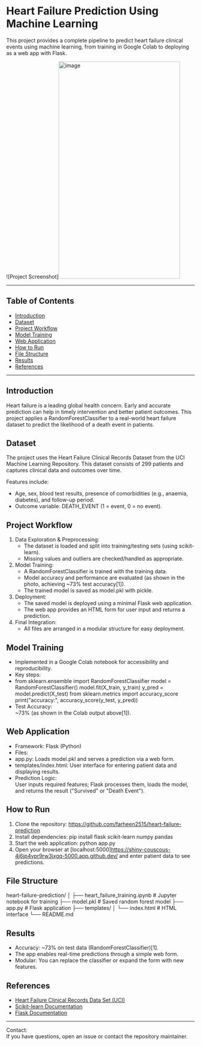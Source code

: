# Heart Failure Prediction Using Machine Learning

This project provides a complete pipeline to predict heart failure clinical events using machine learning, from training in Google Colab to deploying as a web app with Flask.

![Project Screenshot]<img width="324" height="580" alt="image" src="https://github.com/user-attachments/assets/b977e022-1644-4272-9082-02a29634d9b3" />


---

## Table of Contents

- [Introduction](#introduction)
- [Dataset](#dataset)
- [Project Workflow](#project-workflow)
- [Model Training](#model-training)
- [Web Application](#web-application)
- [How to Run](#how-to-run)
- [File Structure](#file-structure)
- [Results](#results)
- [References](#references)

---

## Introduction

Heart failure is a leading global health concern. Early and accurate prediction can help in timely intervention and better patient outcomes. This project applies a RandomForestClassifier to a real-world heart failure dataset to predict the likelihood of a death event in patients.

## Dataset

The project uses the Heart Failure Clinical Records Dataset from the UCI Machine Learning Repository. This dataset consists of 299 patients and captures clinical data and outcomes over time.

Features include:
- Age, sex, blood test results, presence of comorbidities (e.g., anaemia, diabetes), and follow-up period.
- Outcome variable: DEATH_EVENT (1 = event, 0 = no event).

## Project Workflow

1. Data Exploration & Preprocessing:  
   - The dataset is loaded and split into training/testing sets (using scikit-learn).
   - Missing values and outliers are checked/handled as appropriate.
2. Model Training:  
   - A RandomForestClassifier is trained with the training data.
   - Model accuracy and performance are evaluated (as shown in the photo, achieving ~73% test accuracy[1]).
   - The trained model is saved as model.pkl with pickle.
3. Deployment:  
   - The saved model is deployed using a minimal Flask web application.
   - The web app provides an HTML form for user input and returns a prediction.
4. Final Integration:  
   - All files are arranged in a modular structure for easy deployment.

## Model Training

- Implemented in a Google Colab notebook for accessibility and reproducibility.
- Key steps:
- from sklearn.ensemble import RandomForestClassifier
model = RandomForestClassifier()
model.fit(X_train, y_train)
y_pred = model.predict(X_test)
from sklearn.metrics import accuracy_score
print("accuracy:", accuracy_score(y_test, y_pred))
- Test Accuracy:  
~73% (as shown in the Colab output above[1]).

## Web Application

- Framework: Flask (Python)
- Files:
- app.py: Loads model.pkl and serves a prediction via a web form.
- templates/index.html: User interface for entering patient data and displaying results.
- Prediction Logic:  
User inputs required features; Flask processes them, loads the model, and returns the result ("Survived" or "Death Event").

## How to Run

1. Clone the repository:
https://github.com/farheen2515/heart-failure-prediction
2. Install dependencies:
   pip install flask scikit-learn numpy pandas
3. Start the web application:
   python app.py
4. Open your browser at [localhost:5000]https://shiny-couscous-4j6jp4vpr9rw3jxgq-5000.app.github.dev/ and enter patient data to see predictions.

## File Structure
heart-failure-prediction/
│
├── heart_failure_training.ipynb # Jupyter notebook for training
├── model.pkl # Saved random forest model
├── app.py # Flask application
├── templates/
│ └── index.html # HTML interface
└── README.md
## Results

- Accuracy: ~73% on test data (RandomForestClassifier)[1].
- The app enables real-time predictions through a simple web form.
- Modular: You can replace the classifier or expand the form with new features.

## References

- [Heart Failure Clinical Records Data Set (UCI)](https://archive.ics.uci.edu/ml/datasets/heart+failure+clinical+records)
- [Scikit-learn Documentation](https://scikit-learn.org/stable/)
- [Flask Documentation](https://flask.palletsprojects.com/)

---

Contact:  
If you have questions, open an issue or contact the repository maintainer.
